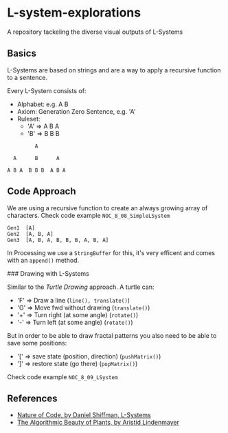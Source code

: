 # L-system-explorations

A repository tackeling the diverse visual outputs of L-Systems

## Basics

L-Systems are based on strings and are a way to apply a recursive function to a sentence. 

Every L-System consists of:
* Alphabet: e.g. A B 
* Axiom: Generation Zero Sentence, e.g. 'A'
* Ruleset: 
  * 'A' => A B A
  * 'B' => B B B 

```
         A

  A      B      A

A B A  B B B  A B A 
```

## Code Approach

We are using a recursive function to create an always growing array of characters. Check code example `NOC_8_08_SimpleLSystem`

```
Gen1  [A]
Gen2  [A, B, A]
Gen3  [A, B, A, B, B, B, A, B, A]
```

In Processing we use a `StringBuffer` for this, it's very efficent and comes with an `append()` method. 

### Drawing with L-Systems

Similar to the _Turtle Drawing_ approach. A turtle can:

* 'F' => Draw a line (`line(), translate()`)
* 'G' => Move fwd without drawing (`translate()`)
* '+' => Turn right (at some angle) (`rotate()`)
* '-' => Turn left (at some angle) (`rotate()`)

But in order to be able to draw fractal patterns you also need to be able to save some positions:

* '[' => save state (position, direction) (`pushMatrix()`)
* ']' => restore state (go there) (`popMatrix()`)

Check code example `NOC_8_09_LSystem`

## References

* [Nature of Code, by Daniel Shiffman, L-Systems](https://www.youtube.com/watch?v=f6ra024-ASY)
* [The Algorithmic Beauty of Plants, by Aristid Lindenmayer](http://algorithmicbotany.org/papers/abop/abop.pdf)
